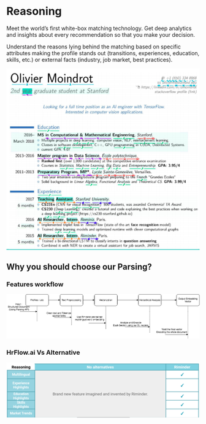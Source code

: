 # Reasoning

Meet the world’s first white-box matching technology. Get deep analytics and insights about every recommendation so that you make your decision. 

Understand the reasons lying behind the matching based on specific attributes making the profile stands out \(transitions, experiences, education, skills, etc.\) or external facts \(industry, job market, best practices\).

![](../.gitbook/assets/screenshot-2020-04-13-at-13.04.42.png)

## Why you should choose our Parsing?

### Features workflow

![](../.gitbook/assets/image%20%283%29.png)

### **HrFlow.ai Vs Alternative**

![](../.gitbook/assets/screenshot-from-2020-04-10-02-23-38.png)

